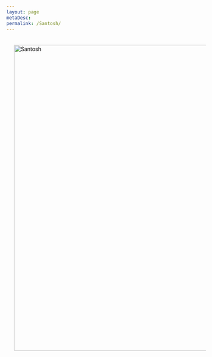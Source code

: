 ```yaml
---
layout: page
metaDesc: 
permalink: /Santosh/
---
```


<img src="/assets/santosh.JPG" alt="Santosh" style="float:left;width:800px;margin:20px">
<div class="clearfix"></div>
